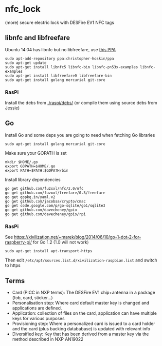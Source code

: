 nfc_lock
========

(more) secure electric lock with DESFire EV1 NFC tags

## libnfc and libfreefare

Ubuntu 14.04 has libnfc but no libfreefare, use [this PPA](https://launchpad.net/~christopher-hoskin/+archive/ubuntu/ppa)

    sudo apt-add-repository ppa:christopher-hoskin/ppa
    sudo apt-get update
    sudo apt-get install libnfc5 libnfc-bin libnfc-pn53x-examples libnfc-examples
    sudo apt-get install libfreefare0 libfreefare-bin 
    sudo apt-get install golang mercurial git-core

### RasPi

Install the debs from [./raspi/debs/](./raspi/debs/) (or compile them using source debs from Jessie)

## Go

Install Go and some deps you are going to need when fetching Go libraries

    sudo apt-get install golang mercurial git-core

Make sure your GOPATH is set

    mkdir $HOME/.go
    export GOPATH=$HOME/.go
    export PATH=$PATH:$GOPATH/bin

Install library dependencies

    go get github.com/fuzxxl/nfc/2.0/nfc
    go get github.com/fuzxxl/freefare/0.3/freefare
    go get gopkg.in/yaml.v2
    go get github.com/jacobsa/crypto/cmac
    go get code.google.com/p/go-sqlite/go1/sqlite3
    go get github.com/davecheney/gpio
    go get github.com/davecheney/gpio/rpi

### RasPi

See https://xivilization.net/~marek/blog/2014/06/10/go-1-dot-2-for-raspberry-pi/ for Go 1.2 (1.0 will not work)

    sudo apt-get install apt-transport-https

Then edit `/etc/apt/sources.list.d/xivilization-raspbian.list` and switch to https

## Terms

  - Card (PICC in NXP terms): The DESFire EV1 chip+antenna in a package (fob, card, sticker...)
  - Personalisation step: Where card default master key is changed and applications are defined.
  - Application: collection of files on the card, application can have multiple keys for various purposes
  - Provisioning step: Where a personalized card is issued to a card holder and the card (plus backing datababase) is updated with relevant info
  - Diversified key: Key that has been derived from a master key via the method described in NXP AN19022
  
  

